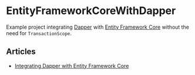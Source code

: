 # EntityFrameworkCoreWithDapper
Example project integrating [Dapper](https://github.com/StackExchange/Dapper) with [Entity Framework Core](https://docs.microsoft.com/en-us/ef/core/) without the need for `TransactionScope`.

## Articles

* [Integrating Dapper with Entity Framework Core](https://joaoprsimoes.medium.com/integrating-dapper-with-entity-framework-core-55aacc94b5b0)
